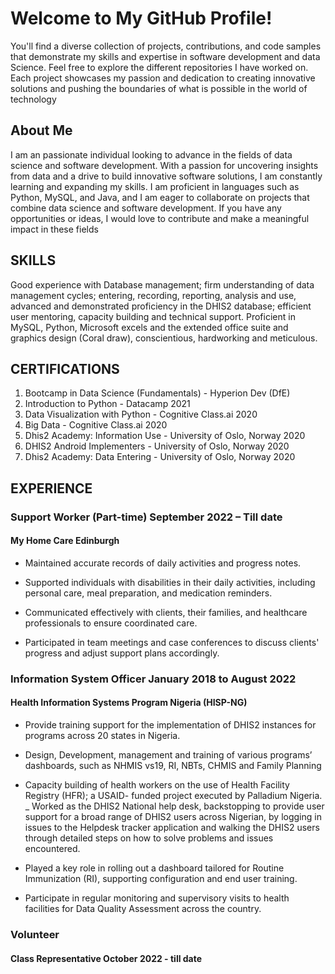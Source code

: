 # Welcome to My GitHub Profile!

You'll find a diverse collection of projects, contributions, and code samples that demonstrate my skills and expertise in software development and data Science. Feel free to explore the different repositories I have worked on. Each project showcases my passion and dedication to creating innovative solutions and pushing the boundaries of what is possible in the world of technology

## About Me
I am an passionate individual looking to advance in the fields of data science and software development. With a passion for uncovering insights from data and a drive to build innovative software solutions, I am constantly learning and expanding my skills. I am proficient in languages such as Python, MySQL, and Java, and I am eager to collaborate on projects that combine data science and software development. If you have any opportunities or ideas, I would love to contribute and make a meaningful impact in these fields

## SKILLS 
Good experience with Database management; firm understanding of data management cycles; entering, recording, reporting, analysis and use, advanced and demonstrated proficiency in the DHIS2 database; efficient user mentoring, capacity building and technical support. Proficient in MySQL, Python, Microsoft excels and the extended office suite and graphics design (Coral draw), conscientious, hardworking and meticulous. 

## CERTIFICATIONS 
1. Bootcamp in Data Science (Fundamentals) - Hyperion Dev (DfE)
1. Introduction to Python - Datacamp						2021  
1. Data Visualization with Python - Cognitive Class.ai  				2020 
1. Big Data - Cognitive Class.ai   							2020 
1. Dhis2 Academy: Information Use - University of Oslo, Norway 		2020 
1. DHIS2 Android Implementers - University of Oslo, Norway 			2020 
1. Dhis2 Academy: Data Entering - University of Oslo, Norway 			2020  

## EXPERIENCE 
### Support Worker (Part-time) 		September 2022 – Till date 
#### My Home Care Edinburgh							 
- Maintained accurate records of daily activities and progress notes. 
* Supported individuals with disabilities in their daily activities, including personal care, meal preparation, and medication reminders. 
+ Communicated effectively with clients, their families, and healthcare professionals to ensure coordinated care. 
- Participated in team meetings and case conferences to discuss clients' progress and adjust support plans accordingly. 

 
### Information System Officer							January 2018 to August 2022 
#### Health Information Systems Program Nigeria (HISP-NG)                            		  
- Provide training support for the implementation of DHIS2 instances for programs across 20 states in Nigeria. 
+ Design, Development, management and training of various programs’ dashboards, such as NHMIS vs19, RI, NBTs, CHMIS and Family Planning 
* Capacity building of health workers on the use of Health Facility Registry (HFR); a USAID- funded project executed by Palladium Nigeria. 
_ Worked as the DHIS2 National help desk, backstopping to provide user support for a broad range of DHIS2 users across Nigerian, by logging in issues to the Helpdesk tracker application and walking the DHIS2 users through detailed steps on how to solve problems and issues encountered. 
+ Played a key role in rolling out a dashboard tailored for Routine Immunization (RI), supporting configuration and end user training. 
* Participate in regular monitoring and supervisory visits to health facilities for Data Quality Assessment across the country. 

### Volunteer 
#### Class Representative 	          							October 2022 - till date 




<!---
Henry-Okoli/Henry-Okoli is a ✨ special ✨ repository because its `README.md` (this file) appears on your GitHub profile.
You can click the Preview link to take a look at your changes.
--->
